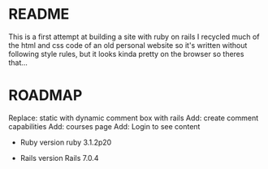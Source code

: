 # README

This is a first attempt at building a site with ruby on rails
I recycled much of the html and css code of an old personal website so it's written without
following style rules, but it looks kinda pretty on the browser so theres that...

# ROADMAP
Replace: static with dynamic comment box with rails
Add: create comment capabilities
Add: courses page
Add: Login to see content

* Ruby version 
    ruby 3.1.2p20

* Rails version
    Rails 7.0.4

